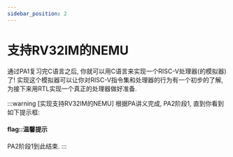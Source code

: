```yaml
---
sidebar_position: 2
---
```


# 支持RV32IM的NEMU

通过PA1复习完C语言之后, 你就可以用C语言来实现一个RISC-V处理器(的模拟器)了!
实现这个模拟器可以让你对RISC-V指令集和处理器的行为有一个初步的了解,
为接下来用RTL实现一个真正的处理器做好准备.

:::warning
[实现支持RV32IM的NEMU]
根据PA讲义完成, PA2阶段1, 直到你看到如下提示框:
#### flag::温馨提示
PA2阶段1到此结束.
:::